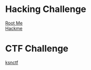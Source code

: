 # Hacking Challenge
[Root Me](https://www.root-me.org/)  
[Hackme](http://hackme.netfire.jp/)  

# CTF Challenge  
[ksnctf](http://ksnctf.sweetduet.info/)  
